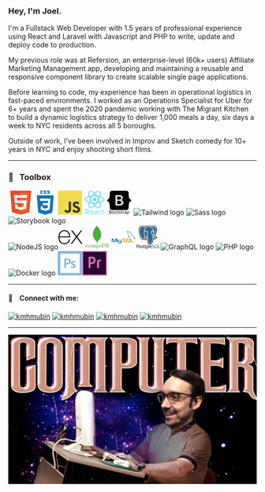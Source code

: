 ### Hey, I'm Joel.

I'm a Fullstack Web Developer with 1.5 years of professional experience using React and Laravel with Javascript and PHP to write, update and deploy code to production.

My previous role was at Refersion, an enterprise-level (60k+ users) Affiliate Marketing Management app, developing and maintaining a reusable and responsive component library to create scalable single page applications. 

Before learning to code, my experience has been in operational logistics in fast-paced environments. I worked as an Operations Specialist for Uber for 6+ years and spent the 2020 pandemic working with The Migrant Kitchen to build a dynamic logistics strategy to deliver 1,000 meals a day, six days a week to NYC residents across all 5 boroughs.

Outside of work, I’ve been involved in Improv and Sketch comedy for 10+ years in NYC and enjoy shooting short films.

- - -
<h3>🧰 &ensp;Toolbox</h3>

<img src="https://github.com/devicons/devicon/raw/master/icons/html5/html5-original.svg" alt="HTML logo" width="50" height="50" /><img src="https://github.com/devicons/devicon/raw/master/icons/css3/css3-plain-wordmark.svg" alt="CSS logo" width="50" height="50" /><img src="https://raw.githubusercontent.com/devicons/devicon/c7d326b6009e60442abc35fa45706d6f30ee4c8e/icons/javascript/javascript-original.svg" alt="JavaScript logo" width="50" height="50" /><img src="https://raw.githubusercontent.com/devicons/devicon/c7d326b6009e60442abc35fa45706d6f30ee4c8e/icons/react/react-original-wordmark.svg" alt="React logo" width="50" height="50" /><img src="https://raw.githubusercontent.com/devicons/devicon/c7d326b6009e60442abc35fa45706d6f30ee4c8e/icons/bootstrap/bootstrap-plain-wordmark.svg" alt="Bootstrap logo" width="50" height="50" /> <img src="https://camo.githubusercontent.com/eab4e3fe8ddae86bac8e286b490019fa69a2f57daf01ffeb38d24b2bb32d7e1c/68747470733a2f2f63646e2e776f726c64766563746f726c6f676f2e636f6d2f6c6f676f732f7461696c77696e646373732e737667" alt="Tailwind logo" width="50" height="50" />
<img src="https://icongr.am/devicon/sass-original.svg?size=128&color=currentColor" alt="Sass logo" width="50" height="50" />
<img src="https://user-images.githubusercontent.com/18430599/38112659-491f9112-3368-11e8-8b65-1725f19a61fa.png" alt="Storybook logo" width="50" height="50" />
</br>
<img src="https://images.g2crowd.com/uploads/product/image/large_detail/large_detail_f0b606abb6d19089febc9faeeba5bc05/nodejs-development-services.png" alt="NodeJS logo" width="50" height="50" /><img src="https://raw.githubusercontent.com/devicons/devicon/1119b9f84c0290e0f0b38982099a2bd027a48bf1/icons/express/express-original.svg" alt="Express logo" width="50" height="50" />        <img src="https://raw.githubusercontent.com/devicons/devicon/c7d326b6009e60442abc35fa45706d6f30ee4c8e/icons/mongodb/mongodb-plain-wordmark.svg" alt="MongoDB logo" width="50" height="50" />
<img src="https://raw.githubusercontent.com/devicons/devicon/c7d326b6009e60442abc35fa45706d6f30ee4c8e/icons/mysql/mysql-original-wordmark.svg" alt="MySQL logo" width="50" height="50" /><img src="https://raw.githubusercontent.com/devicons/devicon/c7d326b6009e60442abc35fa45706d6f30ee4c8e/icons/postgresql/postgresql-original-wordmark.svg" alt="PostgreSQL logo" width="50" height="50" /><img src="https://devicons.railway.app/i/graphql.svg" alt="GraphQL logo" width="50" height="50" />
<img src="https://icongr.am/devicon/php-original.svg?size=128&color=currentColor" alt="PHP logo" width="50" height="50" />
<img src="https://icongr.am/devicon/docker-original-wordmark.svg?size=128&color=currentColor" alt="Docker logo" width="50" height="50" /> <img src="https://raw.githubusercontent.com/devicons/devicon/c7d326b6009e60442abc35fa45706d6f30ee4c8e/icons/photoshop/photoshop-line.svg" alt="Photoshop logo" width="50" height="50" /><img src="https://raw.githubusercontent.com/devicons/devicon/c7d326b6009e60442abc35fa45706d6f30ee4c8e/icons/premierepro/premierepro-original.svg" alt="Premiere logo" width="50" height="50" />   
- - -  
<h4 align="left">🤝 &ensp; Connect with me:</h4>  
<p align="left">
<a href="https://www.linkedin.com/in/joel-straley-559aab97/" target="blank"><img align="center" src="https://github.com/kmhmubin/kmhmubin/blob/master/assets/linkedin.svg" alt="kmhmubin" height="30" width="30" /></a>
 <a href="https://twitter.com/joelstraley" target="blank"><img align="center" src="https://github.com/kmhmubin/kmhmubin/blob/master/assets/twitter.svg" alt="kmhmubin" height="30" width="30" /></a> 
<a href="facebook.com/joelStraley" target="blank"><img align="center" src="https://github.com/kmhmubin/kmhmubin/blob/master/assets/facebook.svg" alt="kmhmubin" height="30" width="30" /></a>  
<a href="https://www.instagram.com/joelstraleyunofficial/" target="blank"><img align="center" src="https://github.com/kmhmubin/kmhmubin/blob/master/assets/instagram.svg" alt="kmhmubin" height="30" width="30" /></a>  
</p> 

- - -
![alt text](https://github.com/Joelstraley/joelstraley/blob/main/assets/joel-with-a-computer.jpg?raw=true)


<!-- Connect with me -->  
 

<!--
**Joelstraley/joelstraley** is a ✨ _special_ ✨ repository because its `README.md` (this file) appears on your GitHub profile.

Here are some ideas to get you started:

- 🔭 I’m currently working on ...
- 🌱 I’m currently learning ...
- 👯 I’m looking to collaborate on ...
- 🤔 I’m looking for help with ...
- 💬 Ask me about ...
- 📫 How to reach me: ...
- 😄 Pronouns: ...
- ⚡ Fun fact: ...
-->
